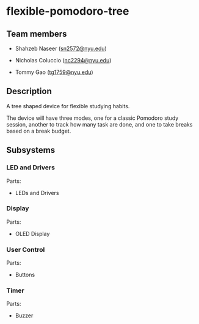 # flexible-pomodoro-tree

## Team members

* Shahzeb Naseer (sn2572@nyu.edu)

* Nicholas Coluccio (nc2294@nyu.edu)

* Tommy Gao (tg1759@nyu.edu)

## Description

A tree shaped device for flexible studying habits. 

The device will have three modes, one for a classic Pomodoro study session, another to track how many task are done, and one to take breaks based on a break budget.

## Subsystems

### LED and Drivers
Parts:
- LEDs and Drivers

### Display
Parts:
- OLED Display

### User Control
Parts:
- Buttons

### Timer
Parts:
- Buzzer
